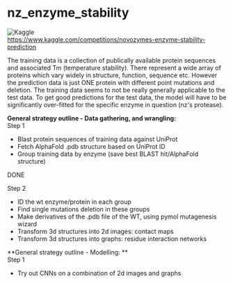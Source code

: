 # nz_enzyme_stability
![Kaggle](https://img.shields.io/badge/Kaggle-035a7d?style=for-the-badge&logo=kaggle&logoColor=white)  
https://www.kaggle.com/competitions/novozymes-enzyme-stability-prediction  

The training data is a collection of publically available protein sequences and associated Tm (temperature stability). There represent a wide array of proteins
which vary widely in structure, function, sequence etc. However the prediction data is just ONE protein with different point mutations and deletion.
The training data seems to not be really generally applicable to the test data. To get good predictions for the test data, the model will have to be significantly over-fitted
for the specific enzyme in question (nz's protease).

**General strategy outline - Data gathering, and wrangling:**  
Step 1
 - Blast protein sequences of training data against UniProt
 - Fetch AlphaFold .pdb structure based on UniProt ID
 - Group training data by enzyme (save best BLAST hit/AlphaFold structure)
 
DONE

Step 2  
 - ID the wt enzyme/protein in each group
 - Find single mutations deletion in these groups
 - Make derivatives of the .pdb file of the WT, using pymol mutagenesis wizard
 - Transform 3d structures into 2d images: contact maps
 - Transform 3d structures into graphs: residue interaction networks

**General strategy outline - Modelling: **  
 Step 1  
  - Try out CNNs on a combination of 2d images and graphs
 
